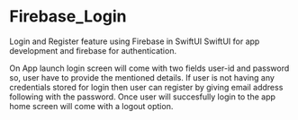 # Firebase_Login

Login and Register feature using Firebase in SwiftUI 
SwiftUI for app development and firebase for authentication.

On App launch login screen will come with two fields user-id and password so, user have to provide the mentioned details. If user is not having any credentials stored
for login then user can register by giving email address following with the password. Once user will succesfully login to the app home screen will come with a logout option.

